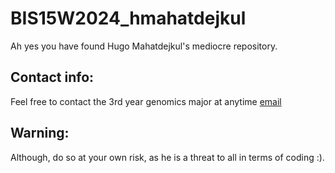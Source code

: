 # BIS15W2024_hmahatdejkul
Ah yes you have found Hugo Mahatdejkul's mediocre repository. 
## Contact info:
Feel free to contact the 3rd year genomics major at anytime [email](htma@ucdavis.edu)
## Warning: 
Although, do so at your own risk, as he is a threat to all in terms of coding :).
